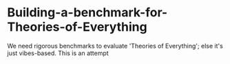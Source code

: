 # Building-a-benchmark-for-Theories-of-Everything
We need rigorous benchmarks to evaluate 'Theories of Everything'; else it's just vibes-based. This is an attempt
